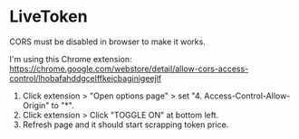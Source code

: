 # LiveToken

CORS must be disabled in browser to make it works.

I'm  using this Chrome extension: https://chrome.google.com/webstore/detail/allow-cors-access-control/lhobafahddgcelffkeicbaginigeejlf
1. Click extension > "Open options page" > set "4. Access-Control-Allow-Origin" to "*".
1. Click extension > Click "TOGGLE ON" at bottom left.
1. Refresh page and it should start scrapping token price.
